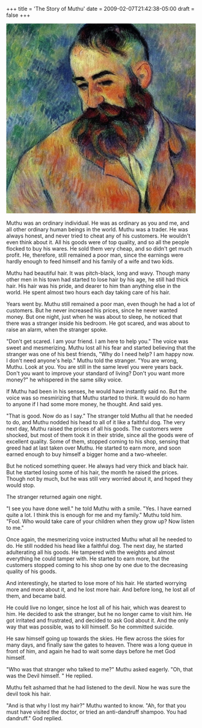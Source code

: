 +++
title = 'The Story of Muthu'
date = 2009-02-07T21:42:38-05:00
draft = false
+++

![man](images/story-of-muthu.jpg)

Muthu was an ordinary individual. He was as ordinary as you and me, and all other ordinary human beings in the world. Muthu was a trader. He was always honest, and never tried to cheat any of his customers. He wouldn't even think about it. All his goods were of top quality, and so all the people flocked to buy his wares. He sold them very cheap, and so didn't get much profit. He, therefore, still remained a poor man, since the earnings were hardly enough to feed himself and his family of a wife and two kids.

Muthu had beautiful hair. It was pitch-black, long and wavy. Though many other men in his town had started to lose hair by his age, he still had thick hair. His hair was his pride, and dearer to him than anything else in the world. He spent almost two hours each day taking care of his hair.

Years went by. Muthu still remained a poor man, even though he had a lot of customers. But he never increased his prices, since he never wanted money. But one night, just when he was about to sleep, he noticed that there was a stranger inside his bedroom. He got scared, and was about to raise an alarm, when the stranger spoke.

"Don't get scared. I am your friend. I am here to help you." The voice was sweet and mesmerizing. Muthu lost all his fear and started believing that the stranger was one of his best friends,
"Why do I need help? I am happy now. I don't need anyone's help." Muthu told the stranger.
"You are wrong, Muthu. Look at you. You are still in the same level you were years back. Don't you want to improve your standard of living? Don't you want more money?" he whispered in the same silky voice.

If Muthu had been in his senses, he would have instantly said no. But the voice was so mesmirizing that Muthu started to think. It would do no harm to anyone if I had some more money, he thought. And said yes.

"That is good. Now do as I say." The stranger told Muthu all that he needed to do, and Muthu nodded his head to all of it like a faithful dog. The very next day, Muthu raised the prices of all his goods. The customers were shocked, but most of them took it in their stride, since all the goods were of excellent quality. Some of them, stopped coming to his shop, sensing that greed had at last taken over Muthu. He started to earn more, and soon earned enough to buy himself a bigger home and a two-wheeler.

But he noticed something queer. He always had very thick and black hair. But he started losing some of his hair, the month he raised the prices. Though not by much, but he was still very worried about it, and hoped they would stop.

The stranger returned again one night.

"I see you have done well." he told Muthu with a smile.
"Yes. I have earned quite a lot. I think this is enough for me and my family." Muthu told him.
"Fool. Who would take care of your children when they grow up? Now listen to me."

Once again, the mesmerizing voice instructed Muthu what all he needed to do. He still nodded his head like a faithful dog. The next day, he started adulterating all his goods. He tampered with the weights and almost everything he could tamper with. He started to earn more, but the customers stopped coming to his shop one by one due to the decreasing quality of his goods.

And interestingly, he started to lose more of his hair. He started worrying more and more about it, and he lost more hair. And before long, he lost all of them, and became bald.

He could live no longer, since he lost all of his hair, which was dearest to him. He decided to ask the stranger, but he no longer came to visit him. He got irritated and frustrated, and decided to ask God about it. And the only way that was possible, was to kill himself. So he committed suicide.

He saw himself going up towards the skies. He flew across the skies for many days, and finally saw the gates to heaven. There was a long queue in front of him, and again he had to wait some days before he met God himself.

"Who was that stranger who talked to me?" Muthu asked eagerly.
"Oh, that was the Devil himself. " He replied.

Muthu felt ashamed that he had listened to the devil. Now he was sure the devil took his hair.

"And is that why I lost my hair?" Muthu wanted to know.
"Ah, for that you must have visited the doctor, or tried an anti-dandruff shampoo. You had dandruff." God replied.